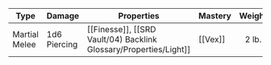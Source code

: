 | Type          | Damage       | Properties             | Mastery | Weight | Cost  |
| ------------- | ------------ | ---------------------- | ------- | :----: | :---: |
| Martial Melee | 1d6 Piercing | [[Finesse]], [[SRD Vault/04) Backlink Glossary/Properties/Light]] | [[Vex]] | 2 lb.  | 10 GP |
